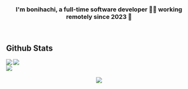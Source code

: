 <!--
<div align="center">
<img src="https://rishavanand.github.io/static/images/greetings.gif" align="center" style="width: 100%" />
</div>
-->


### <div align="center">I'm bonihachi, a full-time software developer 👨‍💻 working remotely since 2023 🚀</div>

<!--
- 🔭 I’m currently working on [Github Profilinator](https://github.com/rishavanand/github-profilinator)


- 🌱 I’m currently learning Hyperledger and Kubernetes


- ❓ Ask me about anything related to MERN stack and related technologies


- ⚡ Fun fact: I use tabs over spaces
-->

<br/>

## Github Stats
<a href="https://github.com/anuraghazra/github-readme-stats">
    <img aligh="left" src="https://github-readme-stats.vercel.app/api?username=bonihachi&show_icons=true&rank_icon=github&theme=nord&count_private=true" /></div>
</a>
<a href="https://github.com/anuraghazra/github-readme-stats">
  <img align="left" src="https://github-readme-stats.vercel.app/api/top-langs/?username=bonihachi" />
</a>

<div>
    <img src="https://spotify-github-profile.vercel.app/api/view?uid=take_it_21&cover_image=true&theme=default&show_offline=false&background_color=121212&interchange=true" /></div>
</div>

<br/>

<div align="center">
  <img src="https://komarev.com/ghpvc/?username=bonihachi&&style=flat-square" align="center" />
</div>
